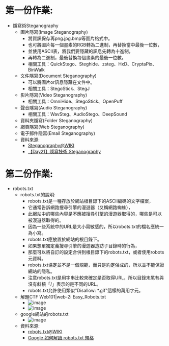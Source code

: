 # 第一份作業:
- 隱寫術Steganography
  - 圖片隱寫(Image Steganography)
    - 將資訊保存再png.jpg.bmp等圖片格式中。
    - 也可將圖片每一個畫素的RGB轉為二進制，再替換當中最後一位數，
    - 並使用ASCII表，將我們要隱藏的訊息先轉為十進制，
    - 再轉為二進制，最後替換每個畫素的最後一位數。
    - 相關工具：QuickStego、Steghide、zsteg、HxD、CryptaPix、BinWalk
  - 文件隱寫(Document Steganography)
    - 可以將圖片or訊息隱藏在文件中。
    - 相關工具：StegoStick、StegJ
  - 影片隱寫(Video Steganography)
    - 相關工具：OmniHide、StegoStick、OpenPuff
  - 聲音隱寫(Audio Steganography)
    - 相關工具：WavSteg、AudioStego、DeepSound
  - 資料夾隱寫(Folder Steganography)
  - 網頁隱寫(Web Steganography)
  - 電子郵件隱寫(Email Steganography)
  - 資料來源:
    - [Steganography@WIKI](https://en.wikipedia.org/wiki/Steganography)
    - [【Day21】隱寫技術 Steganography](https://ithelp.ithome.com.tw/articles/10278407)

# 第二份作業:
- robots.txt
  - robots.txt的說明:
    - robots.txt是一種存放於網站根目錄下的ASCII編碼的文字檔案，
    - 它通常告訴網路搜尋引擎的漫遊器（又稱網路蜘蛛），
    - 此網站中的哪些內容是不應被搜尋引擎的漫遊器取得的，哪些是可以被漫遊器取得的。
    - 因為一些系統中的URL是大小寫敏感的，所以robots.txt的檔名應統一為小寫。
    - robots.txt應放置於網站的根目錄下。
    - 如果想單獨定義搜尋引擎的漫遊器造訪子目錄時的行為，
    - 那麼可以將自訂的設定合併到根目錄下的robots.txt，或者使用robots元資料。
    - robots.txt協定並不是一個規範，而只是約定俗成的，所以並不能保證網站的隱私。
    - 注意robots.txt是用字串比較來確定是否取得URL，所以目錄末尾有與沒有斜槓「/」表示的是不同的URL。
    - robots.txt允許使用類似"Disallow: *.gif"這樣的萬用字元。
  - 解題CTF Web101|web-2: Easy_Robots.txt
    - ![image](https://user-images.githubusercontent.com/114580308/192777247-fc7775b9-d459-4dc2-92f3-6f6abcf73cf8.png) 
    - ![image](https://user-images.githubusercontent.com/114580308/192776851-9b139b21-5b64-4879-9065-ec3a637374f6.png)
  - google網站的robots.txt
    - ![image](https://user-images.githubusercontent.com/114580308/192779857-72393a4c-9c95-422e-bb94-ec505be6fb9f.png)
  - 資料來源:
    - [robots.txt@WIKI](https://zh.wikipedia.org/zh-tw/Robots.txt) 
    - [Google 如何解讀 robots.txt 規格](https://developers.google.com/search/docs/advanced/robots/robots_txt?hl=zh-tw)

